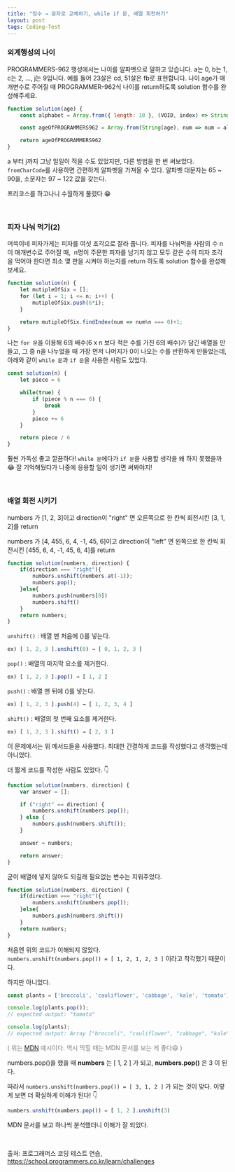 ```yaml
---
title: "정수 → 문자로 교체하기, while if 문, 배열 회전하기"
layout: post
tags: Coding-Test
---
```



### 외계행성의 나이
PROGRAMMERS-962 행성에서는 나이를 알파벳으로 말하고 있습니다. a는 0, b는 1, c는 2, ..., j는 9입니다. 
예를 들어 23살은 cd, 51살은 fb로 표현합니다. 나이 age가 매개변수로 주어질 때 PROGRAMMER-962식 나이를 return하도록 solution 함수를 완성해주세요.











```jsx
function solution(age) {
    const alphabet = Array.from({ length: 10 }, (VOID, index) => String.fromCharCode(index + 97));

    const ageOfPROGRAMMERS962 = Array.from(String(age), num => num = alphabet[num]).join("");

    return ageOfPROGRAMMERS962
}
```

a 부터 j까지 그냥 일일이 적을 수도 있었지만, 다른 방법을 한 번 써보았다.
`fromCharCode`를 사용하면 간편하게 알파벳을 가져올 수 있다.
알파벳 대문자는 65 ~ 90을, 소문자는 97 ~ 122 값을 갖는다.

프리코스를 하고나니 수월하게 풀렸다 😁

<br>

### 피자 나눠 먹기(2)
머쓱이네 피자가게는 피자를 여섯 조각으로 잘라 줍니다. 
피자를 나눠먹을 사람의 수 n이 매개변수로 주어질 때, 
n명이 주문한 피자를 남기지 않고 모두 같은 수의 피자 조각을 먹어야 한다면
최소 몇 판을 시켜야 하는지를 return 하도록 solution 함수를 완성해보세요.

```jsx
function solution(n) {
    let mutipleOfSix = [];
    for (let i = 1; i <= n; i++) {
        mutipleOfSix.push(6*i);
    }

    return mutipleOfSix.findIndex(num => num%n === 0)+1;
}
```
나는 `for 문`을 이용해 6의 배수(6 x n 보다 적은 수를 가진 6의 배수)가 담긴 배열을 만들고,
그 중 n을 나누었을 때 가장 먼저 나머지가 0이 나오는 수를 반환하게 만들었는데,
아래와 같이 `while 문`과 `if 문`을 사용한 사람도 있었다.

```jsx
const solution(n) {
    let piece = 6

    while(true) {
        if (piece % n === 0) {
            break
        }
        piece += 6
    }

    return piece / 6
}
```
훨씬 가독성 좋고 깔끔하다! `while 문`에다가 `if 문`을 사용할 생각을 왜 하지 못했을까😂
잘 기억해뒀다가 나중에 응용할 일이 생기면 써봐야지!

<br>

### 배열 회전 시키기
numbers 가 [1, 2, 3]이고 direction이 "right" 면 오른쪽으로 한 칸씩 회전시킨 [3, 1, 2]를 return

numbers 가 [4, 455, 6, 4, -1, 45, 6]이고 direction이 "left" 면 왼쪽으로 한 칸씩 회전시킨 [455, 6, 4, -1, 45, 6, 4]를 return

```jsx
function solution(numbers, direction) {
    if(direction === "right"){
        numbers.unshift(numbers.at(-1));
        numbers.pop();     
    }else{
        numbers.push(numbers[0])
        numbers.shift()
    }
    return numbers;
}
```

`unshift()` : 배열 맨 처음에 ()를 넣는다.
```jsx
ex) [ 1, 2, 3 ].unshift(0) → [ 0, 1, 2, 3 ]
```
`pop()` : 배열의 마지막 요소를 제거한다.
```jsx
ex) [ 1, 2, 3 ].pop() → [ 1, 2 ]
```
`push()` : 배열 맨 뒤에 ()를 넣는다.
```jsx
ex) [ 1, 2, 3 ].push(4) → [ 1, 2, 3, 4 ]
```
`shift()` : 배열의 첫 번째 요소를 제거한다.
```jsx
ex) [ 1, 2, 3 ].shift() → [ 2, 3 ]
```
이 문제에서는 위 메서드들을 사용했다. 최대한 간결하게 코드를 작성했다고 생각했는데 아니었다.

더 짧게 코드를 작성한 사람도 있었다. 👇

```jsx
function solution(numbers, direction) {
    var answer = [];

    if ("right" == direction) {
        numbers.unshift(numbers.pop());
    } else {
        numbers.push(numbers.shift());
    }

    answer = numbers;

    return answer;
}
```

굳이 배열에 넣지 않아도 되길래 필요없는 변수는 지워주었다.
```jsx
function solution(numbers, direction) {
    if(direction === "right"){
        numbers.unshift(numbers.pop());     
    }else{
        numbers.push(numbers.shift())
    }
    return numbers;
}
```
처음엔 위의 코드가 이해되지 않았다.<br>
`numbers.unshift(numbers.pop()) = [ 1, 2, 1, 2, 3 ]` 이라고 착각했기 때문이다.

하지만 아니었다. 
```jsx
const plants = ['broccoli', 'cauliflower', 'cabbage', 'kale', 'tomato'];

console.log(plants.pop());
// expected output: "tomato"

console.log(plants);
// expected output: Array ["broccoli", "cauliflower", "cabbage", "kale"]
```
<p style="color: gray">( 위는 <a href="https://developer.mozilla.org/ko/docs/Web/JavaScript/Reference/Global_Objects/Array/pop">MDN</a> 예시이다.
역시 막힐 때는 MDN 문서를 보는 게 좋다😄 )</p>

numbers.pop()을 했을 때 **numbers** 는 [ 1, 2 ] 가 되고,
**numbers.pop()** 은 3 이 된다. 

따라서 `numbers.unshift(numbers.pop()) = [ 3, 1, 2 ]` 가 되는 것이 맞다.
이렇게 보면 더 확실하게 이해가 된다! 👇 
```jsx
numbers.unshift(numbers.pop()) = [ 1, 2 ].unshift(3)
```

MDN 문서를 보고 하나씩 분석했더니 이해가 잘 되었다.

<br>

출처: 프로그래머스 코딩 테스트 연습, https://school.programmers.co.kr/learn/challenges
